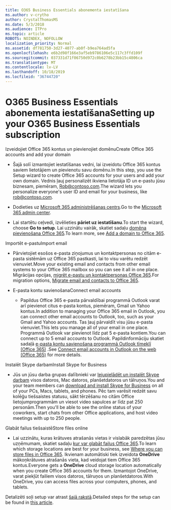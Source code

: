 ```yaml
---
title: O365 Business Essentials abonementa iestatīšana
ms.author: v-crytho
author: CrystalThomasMS
ms.date: 5/3/2018
ms.audience: ITPro
ms.topic: article
ROBOTS: NOINDEX, NOFOLLOW
localization_priority: Normal
ms.assetid: df781750-3d27-4077-ab0f-b9ea764ad5fa
ms.openlocfilehash: e6b2d98f166e3af5eb9786106e5c117c3ffd109f
ms.sourcegitcommit: 037331d71f06750d972c0b6278b23bb15c4806ca
ms.translationtype: MT
ms.contentlocale: lv-LV
ms.lasthandoff: 10/18/2019
ms.locfileid: "36744720"
---
```

# <a name="setting-up-your-o365-business-essentials-subscription"></a><span data-ttu-id="cc655-102">O365 Business Essentials abonementa iestatīšana</span><span class="sxs-lookup"><span data-stu-id="cc655-102">Setting up your O365 Business Essentials subscription</span></span>

<span data-ttu-id="cc655-103">Izveidojiet Office 365 kontus un pievienojiet domēnu</span><span class="sxs-lookup"><span data-stu-id="cc655-103">Create Office 365 accounts and add your domain</span></span>
  
- <span data-ttu-id="cc655-104">Šajā solī izmantojiet iestatīšanas vedni, lai izveidotu Office 365 kontus saviem lietotājiem un pievienotu savu domēnu.</span><span class="sxs-lookup"><span data-stu-id="cc655-104">In this step, you use the Setup wizard to create Office 365 accounts for your users and add your own domain.</span></span> <span data-ttu-id="cc655-105">Vednis ļauj personalizēt ikviena lietotāja ID un e-pastu jūsu biznesam, piemēram, [Rob@contoso.com](mailto:rob@contoso.com).</span><span class="sxs-lookup"><span data-stu-id="cc655-105">The wizard lets you personalize everyone's user ID and email for your business, like [rob@contoso.com](mailto:rob@contoso.com).</span></span>
    
- <span data-ttu-id="cc655-106">Dodieties uz [Microsoft 365 administrēšanas centrs](https://login.partner.microsoftonline.cn/).</span><span class="sxs-lookup"><span data-stu-id="cc655-106">Go to the [Microsoft 365 admin center](https://login.partner.microsoftonline.cn/).</span></span>
    
- <span data-ttu-id="cc655-107">Lai startētu ceļvedi, izvēlieties **pāriet uz iestatīšanu**.</span><span class="sxs-lookup"><span data-stu-id="cc655-107">To start the wizard, choose **Go to setup**.</span></span> <span data-ttu-id="cc655-108">Lai uzzinātu vairāk, skatiet sadaļu [domēna pievienošana Office 365](https://docs.microsoft.com/office365/admin/setup/add-domain).</span><span class="sxs-lookup"><span data-stu-id="cc655-108">To learn more, see [Add a domain to Office 365](https://docs.microsoft.com/office365/admin/setup/add-domain).</span></span>
    
<span data-ttu-id="cc655-109">Importēt e-pastu</span><span class="sxs-lookup"><span data-stu-id="cc655-109">Import email</span></span>
  
- <span data-ttu-id="cc655-110">Pārvietojiet esošos e-pasta ziņojumus un kontaktpersonas no citām e-pasta sistēmām uz Office 365 pastkasti, lai to visu varētu redzēt vienuviet.</span><span class="sxs-lookup"><span data-stu-id="cc655-110">Move your existing email and contacts from other email systems to your Office 365 mailbox so you can see it all in one place.</span></span> <span data-ttu-id="cc655-111">Migrācijas opcijas, [migrēt e-pastu un kontaktpersonas Office 365](https://docs.microsoft.com/office365/admin/setup/migrate-email-and-contacts-admin).</span><span class="sxs-lookup"><span data-stu-id="cc655-111">For migration options, [Migrate email and contacts to Office 365](https://docs.microsoft.com/office365/admin/setup/migrate-email-and-contacts-admin).</span></span>
    
- <span data-ttu-id="cc655-112">E-pasta kontu savienošana</span><span class="sxs-lookup"><span data-stu-id="cc655-112">Connect email accounts</span></span>
    
  - <span data-ttu-id="cc655-113">Papildus Office 365 e-pasta pārvaldībai programmā Outlook varat arī pievienot citus e-pasta kontus, piemēram, Gmail un Yahoo kontus.</span><span class="sxs-lookup"><span data-stu-id="cc655-113">In addition to managing your Office 365 email in Outlook, you can connect other email accounts to Outlook, too, such as your Gmail and Yahoo accounts.</span></span> <span data-ttu-id="cc655-114">Tas ļauj pārvaldīt visu jūsu e-pasta vienuviet.</span><span class="sxs-lookup"><span data-stu-id="cc655-114">This lets you manage all of your email in one place.</span></span> <span data-ttu-id="cc655-115">Programmā Outlook var pievienot līdz pat 5 e-pasta kontiem.</span><span class="sxs-lookup"><span data-stu-id="cc655-115">You can connect up to 5 email accounts to Outlook.</span></span> <span data-ttu-id="cc655-116">Papildinformāciju skatiet sadaļā [e-pasta kontu savienošana programmā Outlook tīmeklī (Office 365)](https://support.office.com/Article/Connect-email-accounts-in-Outlook-on-the-web-Office-365-d7012ff0-924f-4f78-8aca-c3912d886c4d) .</span><span class="sxs-lookup"><span data-stu-id="cc655-116">See [Connect email accounts in Outlook on the web (Office 365)](https://support.office.com/Article/Connect-email-accounts-in-Outlook-on-the-web-Office-365-d7012ff0-924f-4f78-8aca-c3912d886c4d) for more details.</span></span> 
    
<span data-ttu-id="cc655-117">Instalēt Skype darbam</span><span class="sxs-lookup"><span data-stu-id="cc655-117">Install Skype for Business</span></span>
  
- <span data-ttu-id="cc655-118">Jūs un jūsu darba grupas dalībnieki var [lejupielādēt un instalēt Skype darbam](https://support.office.com/Article/download-and-install-Skype-for-Business-8a0d4da8-9d58-44f9-9759-5c8f340cb3fb) visos datoros, Mac datoros, planšetdatoros un tālruņos.</span><span class="sxs-lookup"><span data-stu-id="cc655-118">You and your team members can [download and install Skype for Business](https://support.office.com/Article/download-and-install-Skype-for-Business-8a0d4da8-9d58-44f9-9759-5c8f340cb3fb) on all of your PCs, Macs, tablets, and phones.</span></span> <span data-ttu-id="cc655-119">Pēc tam varēsit redzēt savu kolēģu tiešsaistes statusu, sākt tērzēšanu no citām Office lietojumprogrammām un viesot video sapulces ar līdz pat 250 personām.</span><span class="sxs-lookup"><span data-stu-id="cc655-119">Then you'll be able to see the online status of your coworkers, start chats from other Office applications, and host video meetings with up to 250 people.</span></span> 
    
<span data-ttu-id="cc655-120">Glabāt failus tiešsaistē</span><span class="sxs-lookup"><span data-stu-id="cc655-120">Store files online</span></span>
  
- <span data-ttu-id="cc655-121">Lai uzzinātu, kuras krātuves atrašanās vietas ir vislabāk paredzētas jūsu uzņēmumam, skatiet sadaļu [kur var glabāt failus Office 365](https://support.office.com/article/c7c20284-bc94-47f4-9728-d28e9daf0790.aspx).</span><span class="sxs-lookup"><span data-stu-id="cc655-121">To learn which storage locations are best for your business, see [Where you can store files in Office 365](https://support.office.com/article/c7c20284-bc94-47f4-9728-d28e9daf0790.aspx).</span></span> <span data-ttu-id="cc655-122">Ikvienam automātiski tiek izveidota **OneDrive** mākoņkrātuves atrašanās vieta, kad veidojat tiem Office 365 kontus.</span><span class="sxs-lookup"><span data-stu-id="cc655-122">Everyone gets a **OneDrive** cloud storage location automatically when you create Office 365 accounts for them.</span></span> <span data-ttu-id="cc655-123">Izmantojot OneDrive, varat piekļūt failiem visos datoros, tālruņos un planšetdatoros.</span><span class="sxs-lookup"><span data-stu-id="cc655-123">With OneDrive, you can access files across your computers, phones, and tablets.</span></span> 
    
<span data-ttu-id="cc655-124">Detalizēti soļi setup var atrast [šajā rakstā](https://docs.microsoft.com/office365/admin/setup/setup).</span><span class="sxs-lookup"><span data-stu-id="cc655-124">Detailed steps for the setup can be found in [this article](https://docs.microsoft.com/office365/admin/setup/setup).</span></span>
  

